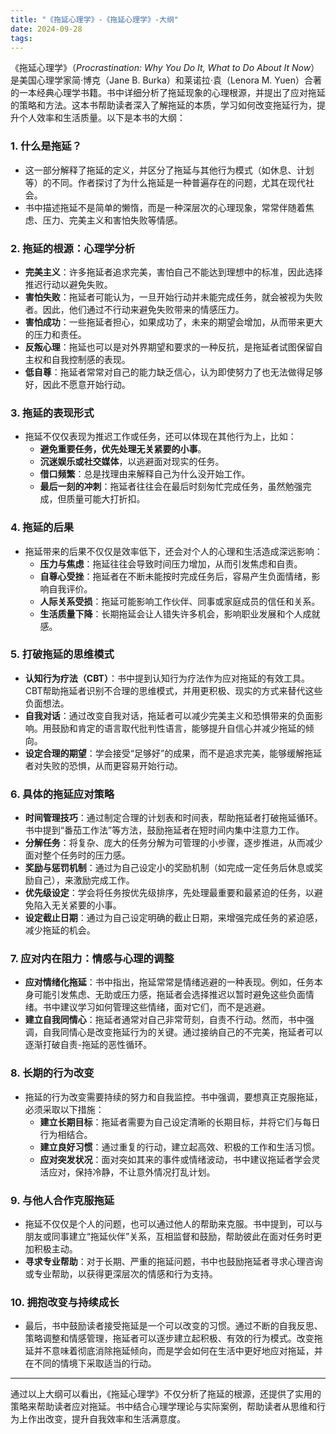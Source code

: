 ```yaml
---
title: "《拖延心理学》-《拖延心理学》-大纲"
date: 2024-09-28
tags: 
---
```

《拖延心理学》（*Procrastination: Why You Do It, What to Do About It Now*）是美国心理学家简·博克（Jane B. Burka）和莱诺拉·袁（Lenora M. Yuen）合著的一本经典心理学书籍。书中详细分析了拖延现象的心理根源，并提出了应对拖延的策略和方法。这本书帮助读者深入了解拖延的本质，学习如何改变拖延行为，提升个人效率和生活质量。以下是本书的大纲：

### 1. **什么是拖延？**
- 这一部分解释了拖延的定义，并区分了拖延与其他行为模式（如休息、计划等）的不同。作者探讨了为什么拖延是一种普遍存在的问题，尤其在现代社会。
- 书中描述拖延不是简单的懒惰，而是一种深层次的心理现象，常常伴随着焦虑、压力、完美主义和害怕失败等情感。

### 2. **拖延的根源：心理学分析**
- **完美主义**：许多拖延者追求完美，害怕自己不能达到理想中的标准，因此选择推迟行动以避免失败。
- **害怕失败**：拖延者可能认为，一旦开始行动并未能完成任务，就会被视为失败者。因此，他们通过不行动来避免失败带来的情感压力。
- **害怕成功**：一些拖延者担心，如果成功了，未来的期望会增加，从而带来更大的压力和责任。
- **反叛心理**：拖延也可以是对外界期望和要求的一种反抗，是拖延者试图保留自主权和自我控制感的表现。
- **低自尊**：拖延者常常对自己的能力缺乏信心，认为即使努力了也无法做得足够好，因此不愿意开始行动。

### 3. **拖延的表现形式**
- 拖延不仅仅表现为推迟工作或任务，还可以体现在其他行为上，比如：
    - **避免重要任务，优先处理无关紧要的小事**。
    - **沉迷娱乐或社交媒体**，以逃避面对现实的任务。
    - **借口频繁**：总是找理由来解释自己为什么没开始工作。
    - **最后一刻的冲刺**：拖延者往往会在最后时刻匆忙完成任务，虽然勉强完成，但质量可能大打折扣。

### 4. **拖延的后果**
- 拖延带来的后果不仅仅是效率低下，还会对个人的心理和生活造成深远影响：
    - **压力与焦虑**：拖延往往会导致时间压力增加，从而引发焦虑和自责。
    - **自尊心受挫**：拖延者在不断未能按时完成任务后，容易产生负面情绪，影响自我评价。
    - **人际关系受损**：拖延可能影响工作伙伴、同事或家庭成员的信任和关系。
    - **生活质量下降**：长期拖延会让人错失许多机会，影响职业发展和个人成就感。

### 5. **打破拖延的思维模式**
- **认知行为疗法（CBT）**：书中提到认知行为疗法作为应对拖延的有效工具。CBT帮助拖延者识别不合理的思维模式，并用更积极、现实的方式来替代这些负面想法。
- **自我对话**：通过改变自我对话，拖延者可以减少完美主义和恐惧带来的负面影响。用鼓励和肯定的语言取代批判性语言，能够提升自信心并减少拖延的倾向。
- **设定合理的期望**：学会接受“足够好”的成果，而不是追求完美，能够缓解拖延者对失败的恐惧，从而更容易开始行动。

### 6. **具体的拖延应对策略**
- **时间管理技巧**：通过制定合理的计划表和时间表，帮助拖延者打破拖延循环。书中提到“番茄工作法”等方法，鼓励拖延者在短时间内集中注意力工作。
- **分解任务**：将复杂、庞大的任务分解为可管理的小步骤，逐步推进，从而减少面对整个任务时的压力感。
- **奖励与惩罚机制**：通过为自己设定小的奖励机制（如完成一定任务后休息或奖励自己），来激励完成工作。
- **优先级设定**：学会将任务按优先级排序，先处理最重要和最紧迫的任务，以避免陷入无关紧要的小事。
- **设定截止日期**：通过为自己设定明确的截止日期，来增强完成任务的紧迫感，减少拖延的机会。

### 7. **应对内在阻力：情感与心理的调整**
- **应对情绪化拖延**：书中指出，拖延常常是情绪逃避的一种表现。例如，任务本身可能引发焦虑、无助或压力感，拖延者会选择推迟以暂时避免这些负面情绪。书中建议学习如何管理这些情绪，面对它们，而不是逃避。
- **建立自我同情心**：拖延者通常对自己非常苛刻，自责不行动。然而，书中强调，自我同情心是改变拖延行为的关键。通过接纳自己的不完美，拖延者可以逐渐打破自责-拖延的恶性循环。

### 8. **长期的行为改变**
- 拖延的行为改变需要持续的努力和自我监控。书中强调，要想真正克服拖延，必须采取以下措施：
    - **建立长期目标**：拖延者需要为自己设定清晰的长期目标，并将它们与每日行为相结合。
    - **建立良好习惯**：通过重复的行动，建立起高效、积极的工作和生活习惯。
    - **应对突发状况**：面对突如其来的事件或情绪波动，书中建议拖延者学会灵活应对，保持冷静，不让意外情况打乱计划。

### 9. **与他人合作克服拖延**
- 拖延不仅仅是个人的问题，也可以通过他人的帮助来克服。书中提到，可以与朋友或同事建立“拖延伙伴”关系，互相监督和鼓励，帮助彼此在面对任务时更加积极主动。
- **寻求专业帮助**：对于长期、严重的拖延问题，书中也鼓励拖延者寻求心理咨询或专业帮助，以获得更深层次的情感和行为支持。

### 10. **拥抱改变与持续成长**
- 最后，书中鼓励读者接受拖延是一个可以改变的习惯。通过不断的自我反思、策略调整和情感管理，拖延者可以逐步建立起积极、有效的行为模式。改变拖延并不意味着彻底消除拖延倾向，而是学会如何在生活中更好地应对拖延，并在不同的情境下采取适当的行动。

---

通过以上大纲可以看出，《拖延心理学》不仅分析了拖延的根源，还提供了实用的策略来帮助读者应对拖延。书中结合心理学理论与实际案例，帮助读者从思维和行为上作出改变，提升自我效率和生活满意度。